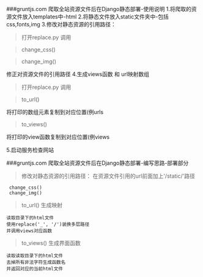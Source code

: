 ###gruntjs.com 爬取全站资源文件后在Django静态部署-使用说明
1.将爬取的资源文件放入templates中-html
2.将静态文件放入static文件夹中-包括css,fonts,img
3.修改对静态资源的引用路径：
>    打开replace.py 调用
 
 >change_css() 
 
 >change_img()
 
修正对资源文件的引用路径
4.生成views函数 和 url映射数组
>打开replace.py 调用
 
 >to_url()
 
将打印的数组元素复制到对应位置(例urls

>to_views()

将打印的view函数复制到对应位置(例views

5.启动服务检查网站


###gruntjs.com 爬取全站资源文件后在Django静态部署-编写思路-部署部分
>修改对静态资源的引用路径：
  在资源文件引用的url前面加上'/static/'路径      
     
     change_css()
     change_img()
     
>to_url() 生成映射

    读取目录下的html文件
    使用replace('_', '/')装换多层路径
    并调用views对应函数
    
>to_views() 生成界面函数

    读取读取目录下的html文件
    去掉所有非法字符生成函数名
    并返回对应的当前html文件